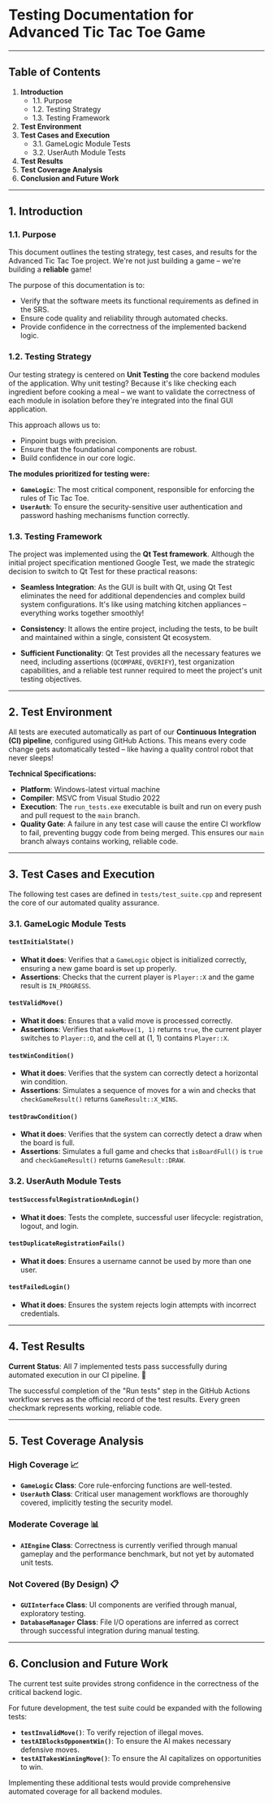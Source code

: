 # Testing Documentation for Advanced Tic Tac Toe Game

---

## Table of Contents

1.  **Introduction**
    * 1.1. Purpose
    * 1.2. Testing Strategy
    * 1.3. Testing Framework
2.  **Test Environment**
3.  **Test Cases and Execution**
    * 3.1. GameLogic Module Tests
    * 3.2. UserAuth Module Tests
4.  **Test Results**
5.  **Test Coverage Analysis**
6.  **Conclusion and Future Work**

---

## 1. Introduction

### 1.1. Purpose

This document outlines the testing strategy, test cases, and results for the Advanced Tic Tac Toe project. We're not just building a game – we're building a **reliable** game!

The purpose of this documentation is to:
- Verify that the software meets its functional requirements as defined in the SRS.
- Ensure code quality and reliability through automated checks.
- Provide confidence in the correctness of the implemented backend logic.

### 1.2. Testing Strategy

Our testing strategy is centered on **Unit Testing** the core backend modules of the application. Why unit testing? Because it's like checking each ingredient before cooking a meal – we want to validate the correctness of each module in isolation before they're integrated into the final GUI application.

This approach allows us to:
- Pinpoint bugs with precision.
- Ensure that the foundational components are robust.
- Build confidence in our core logic.

**The modules prioritized for testing were:**
- **`GameLogic`**: The most critical component, responsible for enforcing the rules of Tic Tac Toe.
- **`UserAuth`**: To ensure the security-sensitive user authentication and password hashing mechanisms function correctly.

### 1.3. Testing Framework

The project was implemented using the **Qt Test framework**. Although the initial project specification mentioned Google Test, we made the strategic decision to switch to Qt Test for these practical reasons:

- **Seamless Integration**: As the GUI is built with Qt, using Qt Test eliminates the need for additional dependencies and complex build system configurations. It's like using matching kitchen appliances – everything works together smoothly!

- **Consistency**: It allows the entire project, including the tests, to be built and maintained within a single, consistent Qt ecosystem.

- **Sufficient Functionality**: Qt Test provides all the necessary features we need, including assertions (`QCOMPARE`, `QVERIFY`), test organization capabilities, and a reliable test runner required to meet the project's unit testing objectives.

---

## 2. Test Environment

All tests are executed automatically as part of our **Continuous Integration (CI) pipeline**, configured using GitHub Actions. This means every code change gets automatically tested – like having a quality control robot that never sleeps!

**Technical Specifications:**
- **Platform**: Windows-latest virtual machine
- **Compiler**: MSVC from Visual Studio 2022
- **Execution**: The `run_tests.exe` executable is built and run on every push and pull request to the `main` branch.
- **Quality Gate**: A failure in any test case will cause the entire CI workflow to fail, preventing buggy code from being merged. This ensures our `main` branch always contains working, reliable code.

---

## 3. Test Cases and Execution

The following test cases are defined in `tests/test_suite.cpp` and represent the core of our automated quality assurance.

### 3.1. GameLogic Module Tests

#### `testInitialState()`
- **What it does**: Verifies that a `GameLogic` object is initialized correctly, ensuring a new game board is set up properly.
- **Assertions**: Checks that the current player is `Player::X` and the game result is `IN_PROGRESS`.

#### `testValidMove()`
- **What it does**: Ensures that a valid move is processed correctly.
- **Assertions**: Verifies that `makeMove(1, 1)` returns `true`, the current player switches to `Player::O`, and the cell at (1, 1) contains `Player::X`.

#### `testWinCondition()`
- **What it does**: Verifies that the system can correctly detect a horizontal win condition.
- **Assertions**: Simulates a sequence of moves for a win and checks that `checkGameResult()` returns `GameResult::X_WINS`.

#### `testDrawCondition()`
- **What it does**: Verifies that the system can correctly detect a draw when the board is full.
- **Assertions**: Simulates a full game and checks that `isBoardFull()` is `true` and `checkGameResult()` returns `GameResult::DRAW`.

### 3.2. UserAuth Module Tests

#### `testSuccessfulRegistrationAndLogin()`
- **What it does**: Tests the complete, successful user lifecycle: registration, logout, and login.

#### `testDuplicateRegistrationFails()`
- **What it does**: Ensures a username cannot be used by more than one user.

#### `testFailedLogin()`
- **What it does**: Ensures the system rejects login attempts with incorrect credentials.

---

## 4. Test Results

**Current Status**: All 7 implemented tests pass successfully during automated execution in our CI pipeline. 🎉

The successful completion of the "Run tests" step in the GitHub Actions workflow serves as the official record of the test results. Every green checkmark represents working, reliable code.

---

## 5. Test Coverage Analysis

### High Coverage 📈
- **`GameLogic` Class**: Core rule-enforcing functions are well-tested.
- **`UserAuth` Class**: Critical user management workflows are thoroughly covered, implicitly testing the security model.

### Moderate Coverage 📊
- **`AIEngine` Class**: Correctness is currently verified through manual gameplay and the performance benchmark, but not yet by automated unit tests.

### Not Covered (By Design) 📋
- **`GUIInterface` Class**: UI components are verified through manual, exploratory testing.
- **`DatabaseManager` Class**: File I/O operations are inferred as correct through successful integration during manual testing.

---

## 6. Conclusion and Future Work

The current test suite provides strong confidence in the correctness of the critical backend logic.

For future development, the test suite could be expanded with the following tests:
- **`testInvalidMove()`**: To verify rejection of illegal moves.
- **`testAIBlocksOpponentWin()`**: To ensure the AI makes necessary defensive moves.
- **`testAITakesWinningMove()`**: To ensure the AI capitalizes on opportunities to win.

Implementing these additional tests would provide comprehensive automated coverage for all backend modules.

